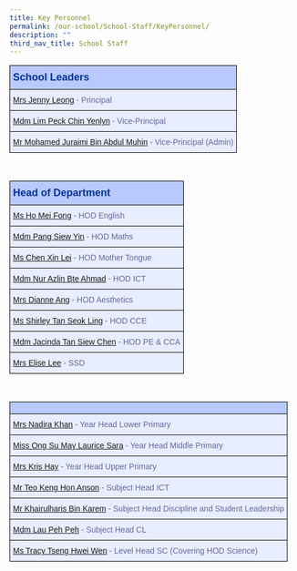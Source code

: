 ```yaml
---
title: Key Personnel
permalink: /our-school/School-Staff/KeyPersonnel/
description: ""
third_nav_title: School Staff
---
```

<style type="text/css">
.tg  {border-collapse:collapse;border-color:#aabcfe;border-spacing:0;}
.tg td{background-color:#e8edff;border-color:#aabcfe;border-style:solid;border-width:1px;color:#669;
  font-family:Arial, sans-serif;font-size:14px;overflow:hidden;padding:10px 5px;word-break:normal;}
.tg th{background-color:#b9c9fe;border-color:#aabcfe;border-style:solid;border-width:1px;color:#039;
  font-family:Arial, sans-serif;font-size:14px;font-weight:normal;overflow:hidden;padding:10px 5px;word-break:normal;}
.tg .tg-18eh{border-color:#000000;font-weight:bold;text-align:center;vertical-align:middle}
.tg .tg-s25z{border-color:#000000;font-size:18px;font-weight:bold;text-align:left;vertical-align:top}
.tg .tg-73oq{border-color:#000000;text-align:left;vertical-align:top}
</style>
<table class="tg" style="undefined;table-layout: fixed; width: 600px">
<thead>
  <tr>
    <th class="tg-s25z">School Leaders</th>
  </tr>
</thead>
<tbody>
<tr><td class="tg-73oq"><a href="mailto:damai_ps@moe.edu.sg">Mrs Jenny Leong</a> - Principal</td></tr>
<tr><td class="tg-73oq"><a href="mailto:damai_ps@moe.edu.sg">Mdm Lim Peck Chin Yenlyn</a> - Vice-Principal</td></tr>
<tr><td class="tg-73oq"><a href="mailto:damai_ps@moe.edu.sg">Mr Mohamed Juraimi Bin Abdul Muhin</a> - Vice-Principal (Admin)</td></tr>
</tbody>
</table>
<br>
<style type="text/css">
.tg  {border-collapse:collapse;border-color:#aabcfe;border-spacing:0;}
.tg td{background-color:#e8edff;border-color:#aabcfe;border-style:solid;border-width:1px;color:#669;
  font-family:Arial, sans-serif;font-size:14px;overflow:hidden;padding:10px 5px;word-break:normal;}
.tg th{background-color:#b9c9fe;border-color:#aabcfe;border-style:solid;border-width:1px;color:#039;
  font-family:Arial, sans-serif;font-size:14px;font-weight:normal;overflow:hidden;padding:10px 5px;word-break:normal;}
.tg .tg-18eh{border-color:#000000;font-weight:bold;text-align:center;vertical-align:middle}
.tg .tg-s25z{border-color:#000000;font-size:18px;font-weight:bold;text-align:left;vertical-align:top}
.tg .tg-73oq{border-color:#000000;text-align:left;vertical-align:top}
</style>
<table class="tg" style="undefined;table-layout: fixed; width: 600px">
<thead>
  <tr>
    <th class="tg-s25z">Head of Department</th>
  </tr>
</thead>
<tbody>
<tr><td class="tg-73oq"><a href="mailto:ho_mei_fong@schools.gov.sg">Ms Ho Mei Fong</a> - HOD English</td></tr>
<tr><td class="tg-73oq"><a href="mailto:pang_siew_yin@schools.gov.sg">Mdm Pang Siew Yin</a> - HOD Maths</td></tr>
<tr><td class="tg-73oq"><a href="mailto:chen_xin_lei@schools.gov.sg">Ms Chen Xin Lei</a> - HOD Mother Tongue</td></tr>
<tr><td class="tg-73oq"><a href="mailto:nur_azlin_ahmad@schools.gov.sg">Mdm Nur Azlin Bte Ahmad</a> - HOD ICT</td></tr>
<tr><td class="tg-73oq"><a href="mailto:ling_liang_chee_dianne@schools.gov.sg">Mrs Dianne Ang</a> - HOD Aesthetics</td></tr>
<tr><td class="tg-73oq"><a href="mailto:tan_seok_ling_shirley@schools.gov.sg">Ms Shirley Tan Seok Ling</a> - HOD CCE</td></tr>
<tr><td class="tg-73oq"><a href="mailto:tan_siew_chen_jacinda@schools.gov.sg">Mdm Jacinda Tan Siew Chen</a> - HOD PE & CCA</td></tr>
<tr><td class="tg-73oq"><a href="mailto:yu_sim_pei_elise@schools.gov.sg">Mrs Elise Lee</a> - SSD</td></tr>
</tbody>
</table>
<br>
<table class="tg" style="undefined;table-layout: fixed; width: 600px">
<thead>
  <tr>
    <th class="tg-s25z"> </th>
  </tr>
</thead>
<tbody>
<tr><td class="tg-73oq"><a href="mailto:nadira_abdullah@schools.gov.sg">Mrs Nadira Khan</a> - Year Head Lower Primary</td></tr>
<tr><td class="tg-73oq"><a href="mailto:ong_su_may_laurice@schools.gov.sg">Miss Ong Su May Laurice Sara</a> - Year Head Middle Primary</td></tr>
<tr><td class="tg-73oq"><a href="mailto:ang_mei_hui@schools.gov.sg">Mrs Kris Hay</a> - Year Head Upper Primary</td></tr>
<tr><td class="tg-73oq"><a href="mailto:teo_keng_hon@schools.gov.sg">Mr Teo Keng Hon Anson</a> - Subject Head ICT</td></tr>
<tr><td class="tg-73oq"><a href="mailto:khairulharis_karem@schools.gov.sg">Mr Khairulharis Bin Karem</a> - Subject Head Discipline and Student Leadership</td></tr>
<tr><td class="tg-73oq"><a href="mailto:lau_peh_peh@schools.gov.sg">Mdm Lau Peh Peh</a> - Subject Head CL</td></tr>
<tr><td class="tg-73oq"><a href="mailto:tseng_hwei_wen@schools.gov.sg">Ms Tracy Tseng Hwei Wen</a> - Level Head SC (Covering HOD Science)</td></tr>
</tbody>
</table>